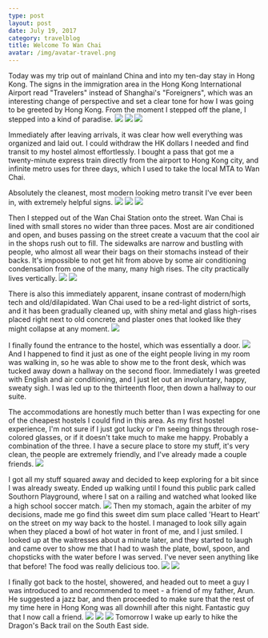```yaml
---
type: post
layout: post
date: July 19, 2017
category: travelblog
title: Welcome To Wan Chai
avatar: /img/avatar-travel.png
---
```


Today was my trip out of mainland China and into my ten-day stay in Hong Kong. The signs in the immigration area in the Hong Kong International Airport read "Travelers" instead of Shanghai's "Foreigners", which was an interesting change of perspective and set a clear tone for how I was going to be greeted by Hong Kong. From the moment I stepped off the plane, I  stepped into a kind of paradise.
<img class="post-img" src="{{ '/img/SE_Asia/Day2/pudong_airport.webp' }}"/>
<img class="post-img" src="{{ '/img/SE_Asia/Day2/flight_to_hong_kong.webp' }}"/>
<img class="post-img" src="{{ '/img/SE_Asia/Day2/after_flight_to_hong_kong.webp' }}"/>

Immediately after leaving arrivals, it  was clear how well everything was organized and laid out. I could withdraw the HK dollars I needed and find transit to my hostel almost effortlessly. I bought a pass that got me a twenty-minute express train directly from the airport to Hong Kong city, and infinite metro uses for three days, which I used to take the local MTA to Wan Chai.

Absolutely the cleanest, most modern looking metro transit I've ever been in, with extremely helpful signs.
<img class="post-img" src="{{ '/img/SE_Asia/Day2/clean_mta.webp' }}"/>
<img class="post-img" src="{{ '/img/SE_Asia/Day2/express_train_hong_kong.webp' }}"/>
<img class="post-img" src="{{ '/img/SE_Asia/Day2/helpful_sign_mta.webp' }}"/>

Then I stepped out of the Wan Chai Station onto the street. Wan Chai is lined with small stores no wider than three paces. Most are air conditioned and open, and buses passing on the street create a vacuum that the cool air in the shops rush out to fill. The sidewalks are narrow and bustling with people, who almost all wear their bags on their stomachs instead of their backs. It's impossible to not get hit from above by some air conditioning condensation from one of the many, many high rises. The city practically lives vertically.
<img class="post-img" src="{{ '/img/SE_Asia/Day2/wan_chai_tower.webp' }}"/>
<img class="post-img" src="{{ '/img/SE_Asia/Day2/wan_chai_fisheye.webp' }}"/>

There is also this immediately apparent, insane contrast of modern/high tech and old/dilapidated. Wan Chai used to be a red-light district of sorts, and it has been gradually cleaned up, with shiny metal and glass high-rises placed right next to old concrete and plaster ones that looked like they might collapse at any moment.
<img class="post-img" src="{{ '/img/SE_Asia/Day2/wan_chai_street.webp' }}"/>

I finally found the entrance to the hostel, which was essentially a door. <img class="post-img" src="{{ '/img/SE_Asia/Day2/hostel_door.webp' }}"/> And I happened to find it just as one of the eight people living in my room was walking in, so he was able to show me to the front desk, which was tucked away down a hallway on the second floor. Immediately I was greeted with English and air conditioning, and I just let out an involuntary, happy, sweaty sigh. I was led up to the thirteenth floor, then down a hallway to our suite. 

The accommodations are honestly much better than I was expecting for one of the cheapest hostels I could find in this area. As my first hostel experience, I'm not sure if I just got lucky or I'm seeing things through rose-colored glasses, or if it doesn't take much to make me happy. Probably a combination of the three. I have a secure place to store my stuff, it's very clean, the people are extremely friendly, and I've already made a couple friends. 
<img class="post-img" src="{{ '/img/SE_Asia/Day2/hostel_bed.webp' }}"/>

I got all my stuff squared away and decided to keep exploring for a bit since I was already sweaty. Ended up walking until I found this public park called Southorn Playground, where I sat on a railing and watched what looked like a high school soccer match. <img class="post-img" src="{{ '/img/SE_Asia/Day2/wan_chai_soccer.webp' }}"/> Then my stomach, again the arbiter of my decisions, made me go find this sweet dim sum place called 'Heart to Heart' on the street on my way back to the hostel. I managed to look silly again when they placed a bowl of hot water in front of me, and I just smiled. I looked up at the waitresses about a minute later, and they started to laugh and came over to show me that I had to wash the plate, bowl, spoon, and chopsticks with the water before I was served. I've never seen anything like that before! The food was really delicious too.
<img class="post-img" src="{{ '/img/SE_Asia/Day2/dim_sum_menu.webp' }}"/>
<img class="post-img" src="{{ '/img/SE_Asia/Day2/dim_sum_food.webp' }}"/>

I finally got back to the hostel, showered, and headed out to meet a guy I was introduced to and recommended to meet - a friend of my father, Arun. He suggested a jazz bar, and then proceeded to make sure that the rest of my time here in Hong Kong was all downhill after this night. Fantastic guy that I now call a friend.
<img class="post-img" src="{{ '/img/SE_Asia/Day2/arun.webp' }}"/>
<img class="post-img" src="{{ '/img/SE_Asia/Day2/the_pawn_jazz.webp' }}"/>
<img class="post-img" src="{{ '/img/SE_Asia/Day2/the_pawn_friends.webp' }}"/>
Tomorrow I wake up early to hike the Dragon's Back trail on the South East side.
